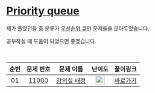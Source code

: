 # [Priority queue](https://solved.ac/problems/tags/priority_queue)

제가 풀었던들 중 분류가 [우선순위 큐](https://solved.ac/problems/tags/priority_queue)인 문제들을 모아두었습니다.

공부하실 때 도움이 되었으면 좋겠습니다.

<br>

|순번|문제 번호|문제 이름|난이도|풀이링크|
|:--:|:-------:|:------:|:----:|:------:|
| 01 | [11000](https://www.acmicpc.net/problem/11000) | [강의실 배정](https://www.acmicpc.net/problem/11000) | [<img height='24px' src="https://d2gd6pc034wcta.cloudfront.net/tier/11.svg"/>](https://solved.ac/problems/level/11) | [바로가기](https://github.com/alirz-pixel/PS-Solve/blob/main/baekjoon/11000%20%EA%B0%95%EC%9D%98%EC%8B%A4%20%EB%B0%B0%EC%A0%95.cpp) |

